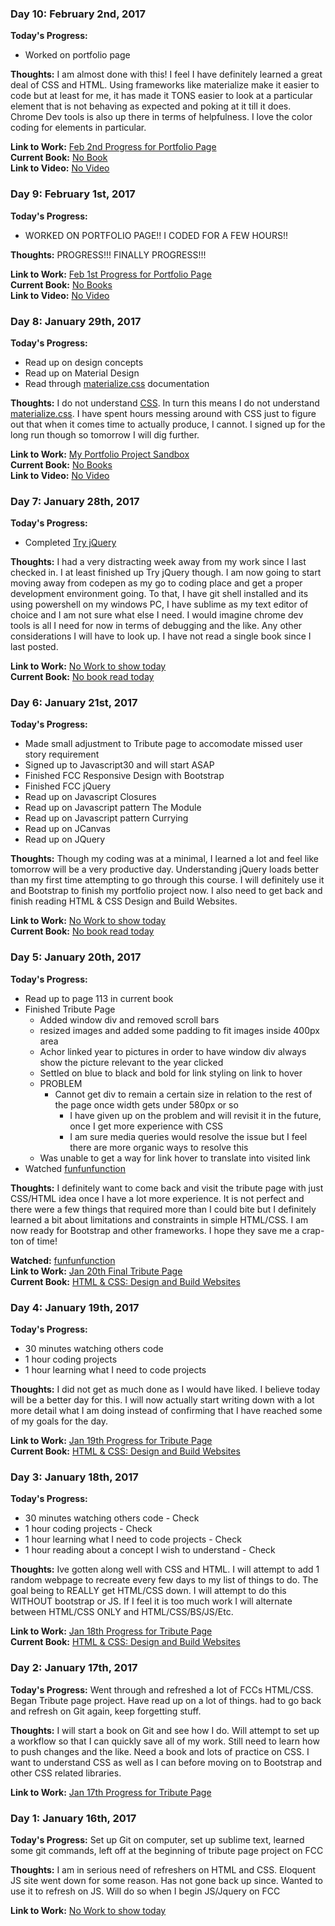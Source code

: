 <!-- # 100 Days Of Code - Log

### Day 0: February 30, 2016 (Example 1)
##### (delete me or comment me out)

**Today's Progress**: Fixed CSS, worked on canvas functionality for the app.

**Thoughts:** I really struggled with CSS, but, overall, I feel like I am slowly getting better at it. Canvas is still new for me, but I managed to figure out some basic functionality.

**Link to work:** [Calculator App](http://www.example.com)

### Day 0: February 30, 2016 (Example 2)
##### (delete me or comment me out)

**Today's Progress**: Fixed CSS, worked on canvas functionality for the app.

**Thoughts**: I really struggled with CSS, but, overall, I feel like I am slowly getting better at it. Canvas is still new for me, but I managed to figure out some basic functionality.

**Link(s) to work**: [Calculator App](http://www.example.com)


### Day 1: June 27, Monday

**Today's Progress**: I've gone through many exercises on FreeCodeCamp.

**Thoughts** I've recently started coding, and it's a great feeling when I finally solve an algorithm challenge after a lot of attempts and hours spent.

**Link(s) to work**
1. [Find the Longest Word in a String](https://www.freecodecamp.com/challenges/find-the-longest-word-in-a-string)
2. [Title Case a Sentence](https://www.freecodecamp.com/challenges/title-case-a-sentence) -->
### Day 10: February 2nd, 2017

**Today's Progress:** 
 - Worked on portfolio page

**Thoughts:** I am almost done with this! I feel I have definitely learned a great deal of CSS and HTML. Using frameworks like materialize make it easier to code but at least for me, it has made it TONS easier to look at a particular element that is not behaving as expected and poking at it till it does. Chrome Dev tools is also up there in terms of helpfulness. I love the color coding for elements in particular.

**Link to Work:** [Feb 2nd Progress for Portfolio Page](http://codepen.io/santanaG/pen/dNmKQM)  
**Current Book:** [No Book](http://www.Google.com)  
**Link to Video:** [No Video](http://www.Google.com)

### Day 9: February 1st, 2017

**Today's Progress:** 
 - WORKED ON PORTFOLIO PAGE!! I CODED FOR A FEW HOURS!!

**Thoughts:** PROGRESS!!! FINALLY PROGRESS!!!

**Link to Work:** [Feb 1st Progress for Portfolio Page](http://codepen.io/santanaG/pen/xgdwXG)  
**Current Book:** [No Books](http://www.Google.com)  
**Link to Video:** [No Video](http://www.Google.com)

### Day 8: January 29th, 2017

**Today's Progress:** 
 - Read up on design concepts
 - Read up on Material Design
 - Read through [materialize.css](http://materializecss.com/) documentation

**Thoughts:** I do not understand [CSS](https://developer.mozilla.org/en-US/docs/Web/CSS). In turn this means I do not understand [materialize.css](http://materializecss.com/). I have spent hours messing around with CSS just to figure out that when it comes time to actually produce, I cannot. I signed up for the long run though so tomorrow I will dig further.

**Link to Work:** [My Portfolio Project Sandbox](http://codepen.io/santanaG/pen/NdjYpy)  
**Current Book:** [No Books](http://www.Google.com)  
**Link to Video:** [No Video](http://www.Google.com)

### Day 7: January 28th, 2017

**Today's Progress:** 
 - Completed [Try jQuery](https://www.codeschool.com/courses/try-jquery)

**Thoughts:** I had a very distracting week away from my work since I last checked in. I at least finished up Try jQuery though. I am now going to start moving away from codepen as my go to coding place and get a proper development environment going. To that, I have git shell installed and its using powershell on my windows PC, I have sublime as my text editor of choice and I am not sure what else I need. I would imagine chrome dev tools is all I need for now in terms of debugging and the like. Any other considerations I will have to look up. I have not read a single book since I last posted.

**Link to Work:** [No Work to show today](http://www.Google.com)  
**Current Book:** [No book read today](http://www.Google.com)

### Day 6: January 21st, 2017

**Today's Progress:** 
 - Made small adjustment to Tribute page to accomodate missed user story requirement
 - Signed up to Javascript30 and will start ASAP
 - Finished FCC Responsive Design with Bootstrap
 - Finished FCC jQuery
 - Read up on Javascript Closures
 - Read up on Javascript pattern The Module
 - Read up on Javascript pattern Currying
 - Read up on JCanvas
 - Read up on JQuery

**Thoughts:** Though my coding was at a minimal, I learned a lot and feel like tomorrow will be a very productive day. Understanding jQuery loads better than my first time attempting to go through this course. I will definitely use it and Bootstrap to finish my portfolio project now. I also need to get back and finish reading HTML & CSS Design and Build Websites.

**Link to Work:** [No Work to show today](http://www.Google.com)  
**Current Book:** [No book read today](http://www.Google.com)

### Day 5: January 20th, 2017

**Today's Progress:** 
 - Read up to page 113 in current book
 - Finished Tribute Page
 	 - Added window div and removed scroll bars
	 - resized images and added some padding to fit images inside 400px area
	 - Achor linked year to pictures in order to have window div always show the picture relevant to the year clicked
	 - Settled on blue to black and bold for link styling on link to hover
	 - PROBLEM
	   - Cannot get div to remain a certain size in relation to the rest of the page once width gets under 580px or so
		 - I have given up on the problem and will revisit it in the future, once I get more experience with CSS
		 - I am sure media queries would resolve the issue but I feel there are more organic ways to resolve this
	 - Was unable to get a way for link hover to translate into visited link
 - Watched [funfunfunction](https://www.youtube.com/watch?v=6HfAdeoq97k)

**Thoughts:** I definitely want to come back and visit the tribute page with just CSS/HTML idea once I have a lot more experience. It is not perfect and there were a few things that required more than I could bite but I definitely learned a bit about limitations and constraints in simple HTML/CSS. I am now ready for Bootstrap and other frameworks. I hope they save me a crap-ton of time!

**Watched:** [funfunfunction](https://www.youtube.com/watch?v=6HfAdeoq97k)  
**Link to Work:** [Jan 20th Final Tribute Page](http://codepen.io/santanaG/pen/RKpxPJ)  
**Current Book:** [HTML & CSS: Design and Build Websites](http://www.htmlandcssbook.com/)  

### Day 4: January 19th, 2017

**Today's Progress:** 
 - 30 minutes watching others code
 - 1 hour coding projects
 - 1 hour learning what I need to code projects

**Thoughts:** I did not get as much done as I would have liked. I believe today will be a better day for this. I will now actually start writing down with a lot more detail what I am doing instead of confirming that I have reached some of my goals for the day.

**Link to Work:** [Jan 19th Progress for Tribute Page](http://codepen.io/santanaG/pen/zNNmJQ)  
**Current Book:** [HTML & CSS: Design and Build Websites](http://www.htmlandcssbook.com/)  

### Day 3: January 18th, 2017

**Today's Progress:** 
 - 30 minutes watching others code - Check
 - 1 hour coding projects - Check
 - 1 hour learning what I need to code projects - Check
 - 1 hour reading about a concept I wish to understand - Check

**Thoughts:** Ive gotten along well with CSS and HTML. I will attempt to add 1 random webpage to recreate every few days to my list of things to do. The goal being to REALLY get HTML/CSS down. I will attempt to do this WITHOUT bootstrap or JS. If I feel it is too much work I will alternate between HTML/CSS ONLY and HTML/CSS/BS/JS/Etc.

**Link to Work:** [Jan 18th Progress for Tribute Page](http://codepen.io/santanaG/pen/GrNLzp)  
**Current Book:** [HTML & CSS: Design and Build Websites](http://www.htmlandcssbook.com/)  

### Day 2: January 17th, 2017

**Today's Progress:** Went through and refreshed a lot of FCCs HTML/CSS. Began Tribute page project. Have read up on a lot of things. had to go back and refresh on Git again, keep forgetting stuff.

**Thoughts:** I will start a book on Git and see how I do. Will attempt to set up a workflow so that I can quickly save all of my work. Still need to learn how to push changes and the like. Need a book and lots of practice on CSS. I want to understand CSS as well as I can before moving on to Bootstrap and other CSS related libraries.

**Link to Work:** [Jan 17th Progress for Tribute Page](http://codepen.io/santanaG/pen/jyVWXa)  

### Day 1: January 16th, 2017

**Today's Progress:** Set up Git on computer, set up sublime text, learned some git commands, left off at the beginning of tribute page project on FCC

**Thoughts:** I am in serious need of refreshers on HTML and CSS. Eloquent JS site went down for some reason. Has not gone back up since. Wanted to use it to refresh on JS. Will do so when I begin JS/Jquery on FCC

**Link to Work:** [No Work to show today](http://www.Google.com)  
